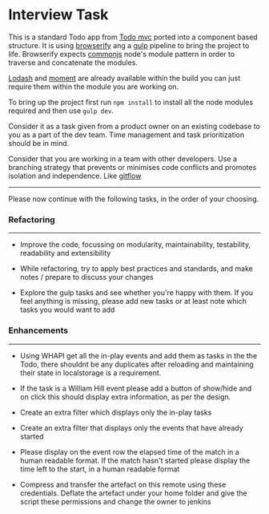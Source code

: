 # Interview Task

This is a standard Todo app from [Todo mvc](http://todomvc.com/) ported into a component based structure. It is using [browserify](http://browserify.org/) ang a [gulp](http://gulpjs.com/) pipeline to bring the project to life. Browserify expects [commonjs](https://nodejs.org/docs/latest/api/modules.html) node's module pattern in order to traverse and concatenate the modules. 

[Lodash](https://lodash.com/) and [moment](http://momentjs.com/) are already available within the build you can just require them within the module you are working on.

To bring up the project first run `npm install` to install all the node modules required and then use `gulp dev`.

Consider it as a task given from a product owner on an existing codebase to you as a part of the dev team. Time management and task prioritization should be in mind.

Consider that you are working in a team with other developers. Use a branching strategy that prevents or minimises code conflicts and promotes isolation and independence. Like [gitflow](http://nvie.com/posts/a-successful-git-branching-model/)

---

Please now continue with the following tasks, in the order of your choosing.

### Refactoring
---

* Improve the code, focussing on modularity, maintainability, testability, readability and extensibility

* While refactoring, try to apply best practices and standards, and make notes / prepare to discuss your changes

* Explore the gulp tasks and see whether you're happy with them. If you feel anything is missing, please add new tasks or at least note which tasks you would want to add

### Enhancements
---

* Using WHAPI get all the in-play events and add them as tasks in the the Todo, there shouldnt be any duplicates after reloading and maintaining their state in localstorage is a requirement.

* If the task is a William Hill event please add a button of show/hide and on click this should display extra information, as per the design.

* Create an extra filter which displays only the in-play tasks

* Create an extra filter that displays only the events that have already started

* Please display on the event row the elapsed time of the match in a human readable format. If the match hasn't started please display the time left to the start, in a human readable format

* Compress and transfer the artefact on this remote using these credentials. Deflate the artefact under your home folder and give the script these permissions and change the owner to jenkins